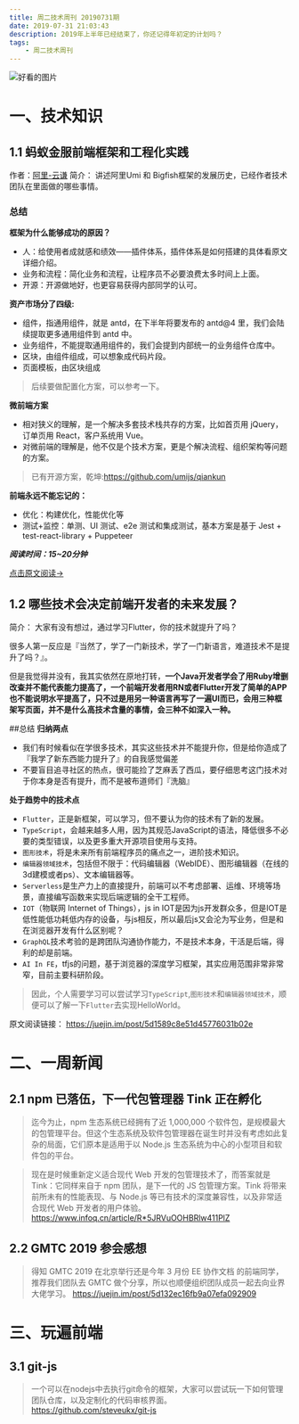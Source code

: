```yaml
---
title: 周二技术周刊 20190731期
date: 2019-07-31 21:03:43
description: 2019年上半年已经结束了，你还记得年初定的计划吗？
tags:
    - 周二技术周刊
---
```

![好看的图片](https://pic.qqtn.com/up/2018-6/2018661629543719.jpg)
# 一、技术知识
## 1.1 蚂蚁金服前端框架和工程化实践
作者：[阿里-云谦](https://github.com/sorrycc)
简介：
讲述阿里Umi 和 Bigfish框架的发展历史，已经作者技术团队在里面做的哪些事情。

<!-- more -->

### 总结
**框架为什么能够成功的原因？**
- 人：给使用者成就感和绩效——插件体系，插件体系是如何搭建的具体看原文详细介绍。
- 业务和流程：简化业务和流程，让程序员不必要浪费太多时间上上面。
- 开源：开源做地好，也更容易获得内部同学的认可。

**资产市场分了四级:**
- 组件，指通用组件，就是 antd，在下半年将要发布的 antd@4 里，我们会陆续提取更多通用组件到 antd 中。
- 业务组件，不能提取通用组件的，我们会提到内部统一的业务组件仓库中。
- 区块，由组件组成，可以想象成代码片段。
- 页面模板，由区块组成

>后续要做配置化方案，可以参考一下。

**微前端方案**
- 相对狭义的理解，是一个解决多套技术栈共存的方案，比如首页用 jQuery，订单页用 React，客户系统用 Vue。
- 对微前端的理解是，他不仅是个技术方案，更是个解决流程、组织架构等问题的方案。

>已有开源方案，乾坤:https://github.com/umijs/qiankun

**前端永远不能忘记的：**
- 优化：构建优化，性能优化等
- 测试+监控：单测、UI 测试、e2e 测试和集成测试，基本方案是基于 Jest + test-react-library + Puppeteer

***阅读时间：15~20分钟***

[点击原文阅读→](https://mp.weixin.qq.com/s/6-yjR_CsHaWUI8YqLK25rA)

## 1.2 哪些技术会决定前端开发者的未来发展？

简介：
大家有没有想过，通过学习Flutter，你的技术就提升了吗？

很多人第一反应是『当然了，学了一门新技术，学了一门新语言，难道技术不是提升了吗？』。

但是我觉得并没有，我其实依然在原地打转，**一个Java开发者学会了用Ruby增删改查并不能代表能力提高了，一个前端开发者用RN或者Flutter开发了简单的APP也不能说明水平提高了，只不过是用另一种语言再写了一遍UI而已，会用三种框架写页面，并不是什么高技术含量的事情，会三种不如深入一种。**

##总结
**归纳两点**

- 我们有时候看似在学很多技术，其实这些技术并不能提升你，但是给你造成了『我学了新东西能力提升了』的自我感觉偏差
- 不要盲目追寻社区的热点，很可能捡了芝麻丢了西瓜，要仔细思考这门技术对于你本身是否有提升，而不是被布道师们『洗脑』

**处于趋势中的技术点**
- `Flutter`，正是新框架，可以学习，但不要认为你的技术有了新的发展。
- `TypeScript`，会越来越多人用，因为其规范JavaScript的语法，降低很多不必要的类型错误，以及更多重大开源项目使用与支持。
- `图形技术`，将是未来所有前端程序员的痛点之一，进阶技术知识。
- `编辑器领域技术`，包括但不限于：代码编辑器（WebIDE）、图形编辑器（在线的3d建模或者ps）、文本编辑器等。
- `Serverless`是生产力上的直接提升，前端可以不考虑部署、运维、环境等场景，直接编写函数来实现后端逻辑的全干工程师。
- `IOT`（物联网 Internet of Things），js in IOT是因为js开发群众多，但是IOT是低性能低功耗低内存的设备，与js相反，所以最后js又会沦为写业务，但是和在浏览器开发有什么区别呢？
- `GraphQL`技术考验的是跨团队沟通协作能力，不是技术本身，干活是后端，得利的却是前端。
- `AI In FE`，tfjs的问题，基于浏览器的深度学习框架，其实应用范围非常非常窄，目前主要科研阶段。

>因此，个人需要学习可以尝试学习`TypeScript`,`图形技术`和`编辑器领域技术`，顺便可以了解一下`Flutter`去实现HelloWorld。

原文阅读链接：
https://juejin.im/post/5d1589c8e51d45776031b02e

# 二、一周新闻

## 2.1 npm 已落伍，下一代包管理器 Tink 正在孵化
>迄今为止，npm 生态系统已经拥有了近 1,000,000 个软件包，是规模最大的包管理平台。但这个生态系统及软件包管理器在诞生时并没有考虑如此复杂的局面，它们原本是适用于以 Node.js 生态系统为中心的小型项目和软件包的平台。

>现在是时候重新定义适合现代 Web 开发的包管理技术了，而答案就是 Tink：它同样来自于 npm 团队，是下一代的 JS 包管理方案。Tink 将带来前所未有的性能表现、与 Node.js 等已有技术的深度兼容性，以及非常适合现代 Web 开发者的用户体验。
>https://www.infoq.cn/article/R*5JRVuOOHBRlw411PlZ

## 2.2 GMTC 2019 参会感想
>得知 GMTC 2019 在北京举行还是今年 3 月份 EE 协作文档 的前端同学，推荐我们团队去 GMTC 做个分享，所以也顺便组织团队成员一起去向业界大佬学习。
>https://juejin.im/post/5d132ec16fb9a07efa092909

# 三、玩遍前端

## 3.1 git-js
>一个可以在nodejs中去执行git命令的框架，大家可以尝试玩一下如何管理团队仓库，以及定制化的代码审核界面。
>https://github.com/steveukx/git-js



